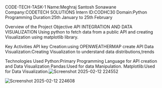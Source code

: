 CODE-TECH-TASK-1
Name:Meghraj Santosh Sonawane
Company:CODETECH SOLUTIONS
Intern ID:CODHC30
Domain:Python Programming
Duration:25th January to 25th February

Overview of the Project
Objective 
API INTEGRATION AND DATA VISUALIZATION
Using python to fetch data from a public API and creating Visualization using matplotlib library.

Key Activities
API key Creation:using OPENWEATHERMAP create API
Data Visualization:Creating Visualization to understand data distributions,trends

Technologies Used
Python:Primary Programming Language for API creation and Data Visualization
Pandas:Used for data Manipulation.
Matplotlib:Used for Data Visualization.![Screenshot 2025-02-12 224552](https://github.com/user-attachments/assets/8ca87295-566f-4930-b604-d54ad64b938e)

![Screenshot 2025-02-12 224608](https://github.com/user-attachments/assets/7ac23d30-7803-4006-8100-fb85a9bf8c65)
